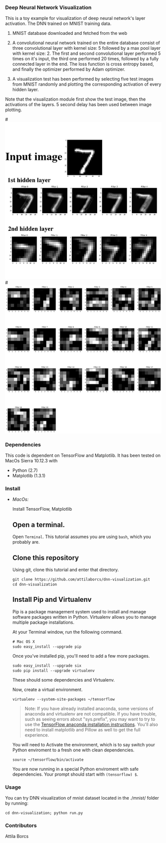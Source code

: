 ### Deep Neural Network Visualization

This is a toy example for visualization of deep neural network's layer
activation. The DNN trained on MNIST training data.

1) MNIST database downloaded and fetched from the web

2) A convolutional neural network trained on the entire database consist of
   three convolutional layer with kernel size: 5 followed by a max pool layer
   with kernel size: 2. The first and second convolutional layer performed 5
   times on it's input, the third one performed 20 times, followed by a fully
   connected layer in the end. The loss function is cross entropy based, and
   finally the optimizer performed by Adam optimizer.

3) A visualization test has been performed by selecting five test images
  from MNIST randomly and plotting the corresponding activation of every
  hidden layer.

Note that the visualization module first show the test image, then the
activations of the layers. 5 second delay has been used between image
plotting.

#![Demonstration of an activation Visualization](./doc/vis.png)
#![Demonstration of an activation Visualization](./doc/vis2.png)


### Dependencies
This code is dependent on TensorFlow and Matplotlib.
It has been tested on MacOs Sierra 10.12.3 with
- Python (2.7)
- Matplotlib (1.3.1)

### Install
- *MacOs:*

    Install TensorFlow, Matplotlib

    ## Open a terminal.

    Open `Terminal`. This tutorial assumes you are using `bash`, which you
    probably are.

    ## Clone this repository

    Using git, clone this tutorial and enter that directory.

    ```
    git clone https://github.com/attilaborcs/dnn-visualization.git
    cd dnn-visualization
    ```

    ## Install Pip and Virtualenv

    Pip is a package management system used to install and manage software
    packages written in Python.  Virtualenv allows you to manage multiple
    package installations.

    At your Terminal window, run the following command.
    ```
    # Mac OS X
    sudo easy_install --upgrade pip
    ```

    Once you've installed pip, you'll need to add a few more packages.

    ```
    sudo easy_install --upgrade six
    sudo pip install --upgrade virtualenv
    ```

    These should some dependencies and Virtualenv.

    Now, create a virtual environment.

    ```
    virtualenv --system-site-packages ~/tensorflow
    ```

    > Note: If you have already installed anaconda, some versions of
    > anaconda and virtualenv are not compatible.  If you have trouble,
    > such as seeing errors about "sys.prefix", you may want to try to
    > use the [TensorFlow anaconda installation instructions](https://www.tensorflow.org/versions/r0.10/get_started/os_setup.html#anaconda-installation).
    > You'll also need to install matplotlib and Pillow as well to get the full experience.

    You will need to Activate the environment, which is to say switch your
    Python enviroment to a fresh one with clean dependencies.

    ```
    source ~/tensorflow/bin/activate
    ```

    You are now running in a special Python enviroment with safe
    dependencies. Your prompt should start with `(tensorflow) $`.

### Usage
You can try DNN visualization of mnist dataset located in the ./mnist/ folder by running:
```
cd dnn-visualization; python run.py
```

### Contributors
Attila Borcs
